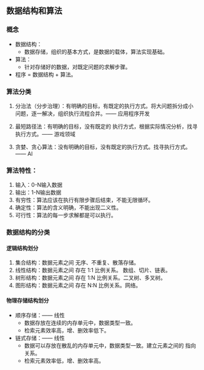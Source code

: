 ## 数据结构和算法

### 概念

- 数据结构：
  - 数据存储，组织的基本方式，是数据的载体，算法实现基础。
- 算法：
  - 针对存储好的数据，对既定问题的求解步骤。
- 程序 = 数据结构 + 算法。

### 算法分类

1. 分治法（分步治理）：有明确的目标，有既定的执行方式。将大问题拆分成小问题，逐一解决，组织执行流程合并。—— 应用程序开发

2. 最短路径法：有明确的目标，没有既定的 执行方式，根据实际情况分析，找寻执行方式。—— 游戏领域

3. 贪婪、贪心算法：没有明确的目标，没有既定的执行方式。找寻执行方式。 —— AI

    

### 算法特性：

1. 输入：0-N输入数据
2. 输出：1-N输出数据
3. 有穷性：算法应该在执行有限步骤后结束，不能无限循环。
4. 确定性：算法的含义明确，不能出现二义性。
5. 可行性：算法的每一步求解都是可以执行。



### 数据结构的分类

#### 	逻辑结构划分

1. 集合结构：数据元素之间 无序、不重复、散落存储。
2. 线性结构：数据元素之间 存在 1:1 比例关系。  数组、切片、链表。
3. 树形结构：数据元素之间 存在 1:N 比例关系。二叉树、多叉树。
4. 图形结构：数据元素之间 存在 N:N 比例关系。网络。



#### 	物理存储结构划分

- 顺序存储：—— 线性
  - 数据存放在连续的内存单元中，数据类型一致。
  - 检索元素效率高，增、删效率低下。
- 链式存储：—— 线性
  - 数据可以存放在散乱的内存单元中，数据类型一致。建立元素之间的 指向关系。
  - 检索元素效率低，增、删效率高。